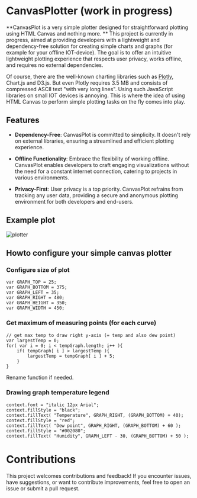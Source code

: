 # CanvasPlotter (work in progress) #
**CanvasPlot is a very simple plotter designed for straightforward plotting using HTML Canvas and nothing more. 
**
This project is currently in progress, aimed at providing developers with a lightweight and dependency-free solution for creating simple charts and graphs (for example for your offline IOT-device). The goal is to offer an intuitive lightweight plotting experience that respects user privacy, works offline, and requires no external dependencies.

Of course, there are the well-known charting libraries such as [Plotly](https://github.com/plotly/plotly.js), Chart.js and D3.js. But even Plotly requires 3.5 MB and consists of compressed ASCII text "with very long lines". Using such JavaScript libraries on small IOT devices is annoying. This is where the idea of using HTML Canvas to perform simple plotting tasks on the fly comes into play.


## Features ##

- **Dependency-Free**: CanvasPlot is committed to simplicity. It doesn't rely on external libraries, ensuring a streamlined and efficient plotting experience.

- **Offline Functionality**: Embrace the flexibility of working offline. CanvasPlot enables developers to craft engaging visualizations without the need for a constant internet connection, catering to projects in various environments.

- **Privacy-First**: User privacy is a top priority. CanvasPlot refrains from tracking any user data, providing a secure and anonymous plotting environment for both developers and end-users.


## Example plot ##

![plotter](https://github.com/oliolioli/CanvasPlotter/assets/4264535/85bb7ab8-ddd7-4eae-87b7-21f63dfb4fe2)


## Howto configure your simple canvas plotter ##

### Configure size of plot ###

```
var GRAPH_TOP = 25;
var GRAPH_BOTTOM = 375; 
var GRAPH_LEFT = 35;
var GRAPH_RIGHT = 480;   
var GRAPH_HEIGHT = 350; 
var GRAPH_WIDTH = 450;
```

### Get maximum of measuring points (for each curve) ###

```
// get max temp to draw right y-axis (= temp and also dew point)
var largestTemp = 0;  
for( var i = 0; i < tempGraph.length; i++ ){  
    if( tempGraph[ i ] > largestTemp ){  
        largestTemp = tempGraph[ i ] + 5;  
    }  
}
```

Rename function if needed.


### Drawing graph temperature legend ###

```
context.font = "italic 12px Arial";  
context.fillStyle = "black";
context.fillText( "Temperature", GRAPH_RIGHT, (GRAPH_BOTTOM) + 40);
context.fillStyle = "red";  
context.fillText( "Dew point", GRAPH_RIGHT, (GRAPH_BOTTOM) + 60 );
context.fillStyle = "#002080";  
context.fillText( "Humidity", GRAPH_LEFT - 30, (GRAPH_BOTTOM) + 50 );
```

# Contributions #
This project welcomes contributions and feedback! If you encounter issues, have suggestions, or want to contribute improvements, feel free to open an issue or submit a pull request.

